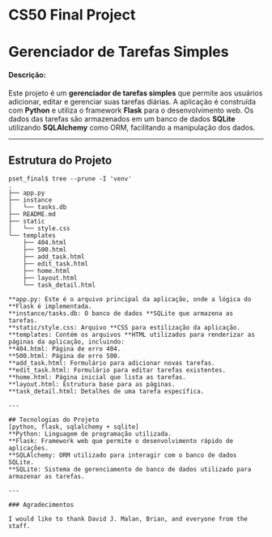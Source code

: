 # CS50 Final Project

# Gerenciador de Tarefas Simples
#### Descrição:
Este projeto é um **gerenciador de tarefas simples** que permite aos usuários adicionar, editar e gerenciar suas tarefas diárias. A aplicação é construída com **Python** e utiliza o framework **Flask** para o desenvolvimento web. Os dados das tarefas são armazenados em um banco de dados **SQLite** utilizando **SQLAlchemy** como ORM, facilitando a manipulação dos dados.

---

## Estrutura do Projeto

```plaintext
pset_final$ tree --prune -I 'venv'
.
├── app.py
├── instance
│   └── tasks.db
├── README.md
├── static
│   └── style.css
└── templates
    ├── 404.html
    ├── 500.html
    ├── add_task.html
    ├── edit_task.html
    ├── home.html
    ├── layout.html
    └── task_detail.html

**app.py: Este é o arquivo principal da aplicação, onde a lógica do **Flask é implementada.
**instance/tasks.db: O banco de dados **SQLite que armazena as tarefas.
**static/style.css: Arquivo **CSS para estilização da aplicação.
**templates: Contém os arquivos **HTML utilizados para renderizar as páginas da aplicação, incluindo:
**404.html: Página de erro 404.
**500.html: Página de erro 500.
**add_task.html: Formulário para adicionar novas tarefas.
**edit_task.html: Formulário para editar tarefas existentes.
**home.html: Página inicial que lista as tarefas.
**layout.html: Estrutura base para as páginas.
**task_detail.html: Detalhes de uma tarefa específica.

---

## Tecnologias do Projeto
[python, flask, sqlalchemy + sqlite]
**Python: Linguagem de programação utilizada.
**Flask: Framework web que permite o desenvolvimento rápido de aplicações.
**SQLAlchemy: ORM utilizado para interagir com o banco de dados SQLite.
**SQLite: Sistema de gerenciamento de banco de dados utilizado para armazenar as tarefas.

---

### Agradecimentos

I would like to thank David J. Malan, Brian, and everyone from the staff.
